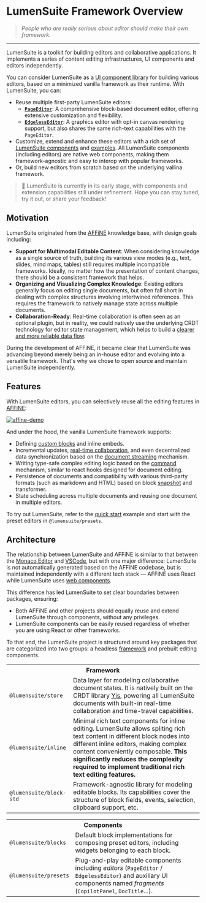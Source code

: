 # LumenSuite Framework Overview

> _People who are really serious about editor should make their own framework._

---

LumenSuite is a toolkit for building editors and collaborative applications. It implements a series of content editing infrastructures, UI components and editors independently.

You can consider LumenSuite as a [UI component library](../components/overview) for building various editors, based on a minimized vanilla framework as their runtime. With LumenSuite, you can:

- Reuse multiple first-party LumenSuite editors:
  - [**`PageEditor`**](../components/editors/page-editor): A comprehensive block-based document editor, offering extensive customization and flexibility.
  - [**`EdgelessEditor`**](../components/editors/edgeless-editor): A graphics editor with opt-in canvas rendering support, but also shares the same rich-text capabilities with the `PageEditor`.
- Customize, extend and enhance these editors with a rich set of [LumenSuite components](../components/overview) and [examples](https://github.com/toeverything/lumensuite/tree/master/examples). All LumenSuite components (including editors) are native web components, making them framework-agnostic and easy to interop with popular frameworks.
- Or, build new editors from scratch based on the underlying vallina framework.

> 🚧 LumenSuite is currently in its early stage, with components and extension capabilities still under refinement. Hope you can stay tuned, try it out, or share your feedback!

## Motivation

LumenSuite originated from the [AFFiNE](https://github.com/toeverything/AFFiNE) knowledge base, with design goals including:

- **Support for Multimodal Editable Content**: When considering knowledge as a single source of truth, building its various view modes (e.g., text, slides, mind maps, tables) still requires multiple incompatible frameworks. Ideally, no matter how the presentation of content changes, there should be a consistent framework that helps.
- **Organizing and Visualizing Complex Knowledge**: Existing editors generally focus on editing single documents, but often fall short in dealing with complex structures involving intertwined references. This requires the framework to natively manage state across multiple documents.
- **Collaboration-Ready**: Real-time collaboration is often seen as an optional plugin, but in reality, we could natively use the underlying CRDT technology for editor state management, which helps to build a [clearer and more reliable data flow](../blog/crdt-native-data-flow).

During the development of AFFiNE, it became clear that LumenSuite was advancing beyond merely being an in-house editor and evolving into a versatile framework. That's why we chose to open source and maintain LumenSuite independently.

<!-- ## Examples -->

## Features

With LumenSuite editors, you can selectively reuse all the editing features in [AFFiNE](https://affine.pro/):

[![affine-demo](../images/affine-demo.jpg)](https://affine.pro)

And under the hood, the vanilla LumenSuite framework supports:

- Defining [custom blocks](./working-with-block-tree#defining-new-blocks) and inline embeds.
- Incremental updates, [real-time collaboration](https://github.com/toeverything/lumensuite/blob/master/BUILDING.md#test-collaboration), and even decentralized data synchronization based on the [document streaming](./data-synchronization#document-streaming) mechanism.
- Writing type-safe complex editing logic based on the [command](./command) mechanism, similar to react hooks designed for document editing.
- Persistence of documents and compatibility with various third-party formats (such as markdown and HTML) based on block [snapshot](./data-synchronization#snapshot-api) and transformer.
- State scheduling across multiple documents and reusing one document in multiple editors.

To try out LumenSuite, refer to the [quick start](./quick-start) example and start with the preset editors in `@lumensuite/presets`.

## Architecture

The relationship between LumenSuite and AFFiNE is similar to that between the [Monaco Editor](https://github.com/microsoft/monaco-editor) and [VSCode](https://code.visualstudio.com/), but with one major difference: LumenSuite is not automatically generated based on the AFFiNE codebase, but is maintained independently with a different tech stack — AFFiNE uses React while LumenSuite uses [web components](https://developer.mozilla.org/en-US/docs/Web/API/Web_components).

This difference has led LumenSuite to set clear boundaries between packages, ensuring:

- Both AFFiNE and other projects should equally reuse and extend LumenSuite through components, without any privileges.
- LumenSuite components can be easily reused regardless of whether you are using React or other frameworks.

To that end, the LumenSuite project is structured around key packages that are categorized into two groups: a headless [framework](https://github.com/toeverything/lumensuite/tree/master/packages/framework) and prebuilt editing components.

<table>
  <tr>
    <th colspan="2">Framework</th>
  </tr>
  <tr>
    <td><code>@lumensuite/store</code></td>
    <td>Data layer for modeling collaborative document states. It is natively built on the CRDT library <a href="https://github.com/yjs/yjs">Yjs</a>, powering all LumenSuite documents with built-in real-time collaboration and time-travel capabilities.</td>
  </tr>
  <tr>
    <td><code>@lumensuite/inline</code></td>
    <td>Minimal rich text components for inline editing. LumenSuite allows spliting rich text content in different block nodes into different inline editors, making complex content conveniently composable. <strong>This significantly reduces the complexity required to implement traditional rich text editing features.</strong></td>
  </tr>
  <tr>
    <td><code>@lumensuite/block-std</code></td>
    <td>Framework-agnostic library for modeling editable blocks. Its capabilities cover the structure of block fields, events, selection, clipboard support, etc.</td>
  </tr>
</table>

<table>
  <tr>
    <th colspan="2">Components</th>
  </tr>
  <tr>
    <td><code>@lumensuite/blocks</code></td>
    <td>Default block implementations for composing preset editors, including widgets belonging to each block.</td>
  </tr>
  <tr>
    <td><code>@lumensuite/presets</code></td>
    <td>Plug-and-play editable components including <i>editors</i> (<code>PageEditor</code> / <code>EdgelessEditor</code>) and auxiliary UI components named <i>fragments</i> (<code>CopilotPanel</code>, <code>DocTitle</code>...).</td>
  </tr>
</table>
